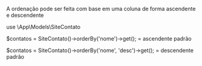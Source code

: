 A ordenação pode ser feita com base em uma coluna de forma ascendente e descendente



use \App\Models\SiteContato

$contatos = SiteContato()->orderBy('nome')->get();      = ascendente padrão

$contatos = SiteContato()->orderBy('nome', 'desc')->get();      = descendente padrão